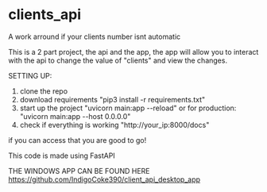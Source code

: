 # clients_api
A work arround if your clients number isnt automatic


This is a 2 part project, the api and the app, the app will allow you to interact with the api to change the value of "clients" and view the changes.


SETTING UP:


1. clone the repo
2. download requirements "pip3 install -r requirements.txt"
3. start up the project "uvicorn main:app --reload" or for production: "uvicorn main:app --host 0.0.0.0"
4. check if everything is working "http://your_ip:8000/docs"

if you can access that you are good to go!


This code is made using FastAPI



THE WINDOWS APP CAN BE FOUND HERE https://github.com/IndigoCoke390/client_api_desktop_app

